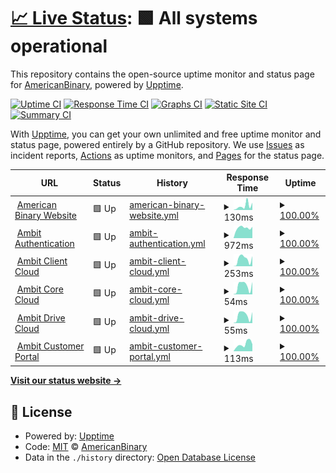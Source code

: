 # [📈 Live Status](https://status.ambit.inc): <!--live status--> **🟩 All systems operational**

This repository contains the open-source uptime monitor and status page for [AmericanBinary](https://www.ambit.inc), powered by [Upptime](https://github.com/upptime/upptime).

[![Uptime CI](https://github.com/AmericanBinary/status.ambit.inc/workflows/Uptime%20CI/badge.svg)](https://github.com/AmericanBinary/status.ambit.inc/actions?query=workflow%3A%22Uptime+CI%22)
[![Response Time CI](https://github.com/AmericanBinary/status.ambit.inc/workflows/Response%20Time%20CI/badge.svg)](https://github.com/AmericanBinary/status.ambit.inc/actions?query=workflow%3A%22Response+Time+CI%22)
[![Graphs CI](https://github.com/AmericanBinary/status.ambit.inc/workflows/Graphs%20CI/badge.svg)](https://github.com/AmericanBinary/status.ambit.inc/actions?query=workflow%3A%22Graphs+CI%22)
[![Static Site CI](https://github.com/AmericanBinary/status.ambit.inc/workflows/Static%20Site%20CI/badge.svg)](https://github.com/AmericanBinary/status.ambit.inc/actions?query=workflow%3A%22Static+Site+CI%22)
[![Summary CI](https://github.com/AmericanBinary/status.ambit.inc/workflows/Summary%20CI/badge.svg)](https://github.com/AmericanBinary/status.ambit.inc/actions?query=workflow%3A%22Summary+CI%22)

With [Upptime](https://upptime.js.org), you can get your own unlimited and free uptime monitor and status page, powered entirely by a GitHub repository. We use [Issues](https://github.com/AmericanBinary/status.ambit.inc/issues) as incident reports, [Actions](https://github.com/AmericanBinary/status.ambit.inc/actions) as uptime monitors, and [Pages](https://status.ambit.inc) for the status page.

<!--start: status pages-->
<!-- This summary is generated by Upptime (https://github.com/upptime/upptime) -->
<!-- Do not edit this manually, your changes will be overwritten -->
<!-- prettier-ignore -->
| URL | Status | History | Response Time | Uptime |
| --- | ------ | ------- | ------------- | ------ |
| <img alt="" src="https://icons.duckduckgo.com/ip3/www.ambit.inc.ico" height="13"> [American Binary Website](https://www.ambit.inc) | 🟩 Up | [american-binary-website.yml](https://github.com/AmericanBinary/status.ambit.inc/commits/HEAD/history/american-binary-website.yml) | <details><summary><img alt="Response time graph" src="./graphs/american-binary-website/response-time-week.png" height="20"> 130ms</summary><br><a href="https://status.ambit.inc/history/american-binary-website"><img alt="Response time 194" src="https://img.shields.io/endpoint?url=https%3A%2F%2Fraw.githubusercontent.com%2FAmericanBinary%2Fstatus.ambit.inc%2FHEAD%2Fapi%2Famerican-binary-website%2Fresponse-time.json"></a><br><a href="https://status.ambit.inc/history/american-binary-website"><img alt="24-hour response time 228" src="https://img.shields.io/endpoint?url=https%3A%2F%2Fraw.githubusercontent.com%2FAmericanBinary%2Fstatus.ambit.inc%2FHEAD%2Fapi%2Famerican-binary-website%2Fresponse-time-day.json"></a><br><a href="https://status.ambit.inc/history/american-binary-website"><img alt="7-day response time 130" src="https://img.shields.io/endpoint?url=https%3A%2F%2Fraw.githubusercontent.com%2FAmericanBinary%2Fstatus.ambit.inc%2FHEAD%2Fapi%2Famerican-binary-website%2Fresponse-time-week.json"></a><br><a href="https://status.ambit.inc/history/american-binary-website"><img alt="30-day response time 157" src="https://img.shields.io/endpoint?url=https%3A%2F%2Fraw.githubusercontent.com%2FAmericanBinary%2Fstatus.ambit.inc%2FHEAD%2Fapi%2Famerican-binary-website%2Fresponse-time-month.json"></a><br><a href="https://status.ambit.inc/history/american-binary-website"><img alt="1-year response time 194" src="https://img.shields.io/endpoint?url=https%3A%2F%2Fraw.githubusercontent.com%2FAmericanBinary%2Fstatus.ambit.inc%2FHEAD%2Fapi%2Famerican-binary-website%2Fresponse-time-year.json"></a></details> | <details><summary><a href="https://status.ambit.inc/history/american-binary-website">100.00%</a></summary><a href="https://status.ambit.inc/history/american-binary-website"><img alt="All-time uptime 100.00%" src="https://img.shields.io/endpoint?url=https%3A%2F%2Fraw.githubusercontent.com%2FAmericanBinary%2Fstatus.ambit.inc%2FHEAD%2Fapi%2Famerican-binary-website%2Fuptime.json"></a><br><a href="https://status.ambit.inc/history/american-binary-website"><img alt="24-hour uptime 100.00%" src="https://img.shields.io/endpoint?url=https%3A%2F%2Fraw.githubusercontent.com%2FAmericanBinary%2Fstatus.ambit.inc%2FHEAD%2Fapi%2Famerican-binary-website%2Fuptime-day.json"></a><br><a href="https://status.ambit.inc/history/american-binary-website"><img alt="7-day uptime 100.00%" src="https://img.shields.io/endpoint?url=https%3A%2F%2Fraw.githubusercontent.com%2FAmericanBinary%2Fstatus.ambit.inc%2FHEAD%2Fapi%2Famerican-binary-website%2Fuptime-week.json"></a><br><a href="https://status.ambit.inc/history/american-binary-website"><img alt="30-day uptime 100.00%" src="https://img.shields.io/endpoint?url=https%3A%2F%2Fraw.githubusercontent.com%2FAmericanBinary%2Fstatus.ambit.inc%2FHEAD%2Fapi%2Famerican-binary-website%2Fuptime-month.json"></a><br><a href="https://status.ambit.inc/history/american-binary-website"><img alt="1-year uptime 100.00%" src="https://img.shields.io/endpoint?url=https%3A%2F%2Fraw.githubusercontent.com%2FAmericanBinary%2Fstatus.ambit.inc%2FHEAD%2Fapi%2Famerican-binary-website%2Fuptime-year.json"></a></details>
| <img alt="" src="https://icons.duckduckgo.com/ip3/auth.ambit.inc.ico" height="13"> [Ambit Authentication](https://auth.ambit.inc) | 🟩 Up | [ambit-authentication.yml](https://github.com/AmericanBinary/status.ambit.inc/commits/HEAD/history/ambit-authentication.yml) | <details><summary><img alt="Response time graph" src="./graphs/ambit-authentication/response-time-week.png" height="20"> 972ms</summary><br><a href="https://status.ambit.inc/history/ambit-authentication"><img alt="Response time 976" src="https://img.shields.io/endpoint?url=https%3A%2F%2Fraw.githubusercontent.com%2FAmericanBinary%2Fstatus.ambit.inc%2FHEAD%2Fapi%2Fambit-authentication%2Fresponse-time.json"></a><br><a href="https://status.ambit.inc/history/ambit-authentication"><img alt="24-hour response time 1069" src="https://img.shields.io/endpoint?url=https%3A%2F%2Fraw.githubusercontent.com%2FAmericanBinary%2Fstatus.ambit.inc%2FHEAD%2Fapi%2Fambit-authentication%2Fresponse-time-day.json"></a><br><a href="https://status.ambit.inc/history/ambit-authentication"><img alt="7-day response time 972" src="https://img.shields.io/endpoint?url=https%3A%2F%2Fraw.githubusercontent.com%2FAmericanBinary%2Fstatus.ambit.inc%2FHEAD%2Fapi%2Fambit-authentication%2Fresponse-time-week.json"></a><br><a href="https://status.ambit.inc/history/ambit-authentication"><img alt="30-day response time 972" src="https://img.shields.io/endpoint?url=https%3A%2F%2Fraw.githubusercontent.com%2FAmericanBinary%2Fstatus.ambit.inc%2FHEAD%2Fapi%2Fambit-authentication%2Fresponse-time-month.json"></a><br><a href="https://status.ambit.inc/history/ambit-authentication"><img alt="1-year response time 976" src="https://img.shields.io/endpoint?url=https%3A%2F%2Fraw.githubusercontent.com%2FAmericanBinary%2Fstatus.ambit.inc%2FHEAD%2Fapi%2Fambit-authentication%2Fresponse-time-year.json"></a></details> | <details><summary><a href="https://status.ambit.inc/history/ambit-authentication">100.00%</a></summary><a href="https://status.ambit.inc/history/ambit-authentication"><img alt="All-time uptime 99.91%" src="https://img.shields.io/endpoint?url=https%3A%2F%2Fraw.githubusercontent.com%2FAmericanBinary%2Fstatus.ambit.inc%2FHEAD%2Fapi%2Fambit-authentication%2Fuptime.json"></a><br><a href="https://status.ambit.inc/history/ambit-authentication"><img alt="24-hour uptime 100.00%" src="https://img.shields.io/endpoint?url=https%3A%2F%2Fraw.githubusercontent.com%2FAmericanBinary%2Fstatus.ambit.inc%2FHEAD%2Fapi%2Fambit-authentication%2Fuptime-day.json"></a><br><a href="https://status.ambit.inc/history/ambit-authentication"><img alt="7-day uptime 100.00%" src="https://img.shields.io/endpoint?url=https%3A%2F%2Fraw.githubusercontent.com%2FAmericanBinary%2Fstatus.ambit.inc%2FHEAD%2Fapi%2Fambit-authentication%2Fuptime-week.json"></a><br><a href="https://status.ambit.inc/history/ambit-authentication"><img alt="30-day uptime 100.00%" src="https://img.shields.io/endpoint?url=https%3A%2F%2Fraw.githubusercontent.com%2FAmericanBinary%2Fstatus.ambit.inc%2FHEAD%2Fapi%2Fambit-authentication%2Fuptime-month.json"></a><br><a href="https://status.ambit.inc/history/ambit-authentication"><img alt="1-year uptime 99.91%" src="https://img.shields.io/endpoint?url=https%3A%2F%2Fraw.githubusercontent.com%2FAmericanBinary%2Fstatus.ambit.inc%2FHEAD%2Fapi%2Fambit-authentication%2Fuptime-year.json"></a></details>
| <img alt="" src="https://icons.duckduckgo.com/ip3/ip.fortress.ambit.inc.ico" height="13"> [Ambit Client Cloud](https://ip.fortress.ambit.inc) | 🟩 Up | [ambit-client-cloud.yml](https://github.com/AmericanBinary/status.ambit.inc/commits/HEAD/history/ambit-client-cloud.yml) | <details><summary><img alt="Response time graph" src="./graphs/ambit-client-cloud/response-time-week.png" height="20"> 253ms</summary><br><a href="https://status.ambit.inc/history/ambit-client-cloud"><img alt="Response time 243" src="https://img.shields.io/endpoint?url=https%3A%2F%2Fraw.githubusercontent.com%2FAmericanBinary%2Fstatus.ambit.inc%2FHEAD%2Fapi%2Fambit-client-cloud%2Fresponse-time.json"></a><br><a href="https://status.ambit.inc/history/ambit-client-cloud"><img alt="24-hour response time 354" src="https://img.shields.io/endpoint?url=https%3A%2F%2Fraw.githubusercontent.com%2FAmericanBinary%2Fstatus.ambit.inc%2FHEAD%2Fapi%2Fambit-client-cloud%2Fresponse-time-day.json"></a><br><a href="https://status.ambit.inc/history/ambit-client-cloud"><img alt="7-day response time 253" src="https://img.shields.io/endpoint?url=https%3A%2F%2Fraw.githubusercontent.com%2FAmericanBinary%2Fstatus.ambit.inc%2FHEAD%2Fapi%2Fambit-client-cloud%2Fresponse-time-week.json"></a><br><a href="https://status.ambit.inc/history/ambit-client-cloud"><img alt="30-day response time 205" src="https://img.shields.io/endpoint?url=https%3A%2F%2Fraw.githubusercontent.com%2FAmericanBinary%2Fstatus.ambit.inc%2FHEAD%2Fapi%2Fambit-client-cloud%2Fresponse-time-month.json"></a><br><a href="https://status.ambit.inc/history/ambit-client-cloud"><img alt="1-year response time 243" src="https://img.shields.io/endpoint?url=https%3A%2F%2Fraw.githubusercontent.com%2FAmericanBinary%2Fstatus.ambit.inc%2FHEAD%2Fapi%2Fambit-client-cloud%2Fresponse-time-year.json"></a></details> | <details><summary><a href="https://status.ambit.inc/history/ambit-client-cloud">100.00%</a></summary><a href="https://status.ambit.inc/history/ambit-client-cloud"><img alt="All-time uptime 100.00%" src="https://img.shields.io/endpoint?url=https%3A%2F%2Fraw.githubusercontent.com%2FAmericanBinary%2Fstatus.ambit.inc%2FHEAD%2Fapi%2Fambit-client-cloud%2Fuptime.json"></a><br><a href="https://status.ambit.inc/history/ambit-client-cloud"><img alt="24-hour uptime 100.00%" src="https://img.shields.io/endpoint?url=https%3A%2F%2Fraw.githubusercontent.com%2FAmericanBinary%2Fstatus.ambit.inc%2FHEAD%2Fapi%2Fambit-client-cloud%2Fuptime-day.json"></a><br><a href="https://status.ambit.inc/history/ambit-client-cloud"><img alt="7-day uptime 100.00%" src="https://img.shields.io/endpoint?url=https%3A%2F%2Fraw.githubusercontent.com%2FAmericanBinary%2Fstatus.ambit.inc%2FHEAD%2Fapi%2Fambit-client-cloud%2Fuptime-week.json"></a><br><a href="https://status.ambit.inc/history/ambit-client-cloud"><img alt="30-day uptime 100.00%" src="https://img.shields.io/endpoint?url=https%3A%2F%2Fraw.githubusercontent.com%2FAmericanBinary%2Fstatus.ambit.inc%2FHEAD%2Fapi%2Fambit-client-cloud%2Fuptime-month.json"></a><br><a href="https://status.ambit.inc/history/ambit-client-cloud"><img alt="1-year uptime 100.00%" src="https://img.shields.io/endpoint?url=https%3A%2F%2Fraw.githubusercontent.com%2FAmericanBinary%2Fstatus.ambit.inc%2FHEAD%2Fapi%2Fambit-client-cloud%2Fuptime-year.json"></a></details>
| <img alt="" src="https://icons.duckduckgo.com/ip3/ip.fortress.ambit.inc.ico" height="13"> [Ambit Core Cloud](https://ip.fortress.ambit.inc) | 🟩 Up | [ambit-core-cloud.yml](https://github.com/AmericanBinary/status.ambit.inc/commits/HEAD/history/ambit-core-cloud.yml) | <details><summary><img alt="Response time graph" src="./graphs/ambit-core-cloud/response-time-week.png" height="20"> 54ms</summary><br><a href="https://status.ambit.inc/history/ambit-core-cloud"><img alt="Response time 48" src="https://img.shields.io/endpoint?url=https%3A%2F%2Fraw.githubusercontent.com%2FAmericanBinary%2Fstatus.ambit.inc%2FHEAD%2Fapi%2Fambit-core-cloud%2Fresponse-time.json"></a><br><a href="https://status.ambit.inc/history/ambit-core-cloud"><img alt="24-hour response time 78" src="https://img.shields.io/endpoint?url=https%3A%2F%2Fraw.githubusercontent.com%2FAmericanBinary%2Fstatus.ambit.inc%2FHEAD%2Fapi%2Fambit-core-cloud%2Fresponse-time-day.json"></a><br><a href="https://status.ambit.inc/history/ambit-core-cloud"><img alt="7-day response time 54" src="https://img.shields.io/endpoint?url=https%3A%2F%2Fraw.githubusercontent.com%2FAmericanBinary%2Fstatus.ambit.inc%2FHEAD%2Fapi%2Fambit-core-cloud%2Fresponse-time-week.json"></a><br><a href="https://status.ambit.inc/history/ambit-core-cloud"><img alt="30-day response time 45" src="https://img.shields.io/endpoint?url=https%3A%2F%2Fraw.githubusercontent.com%2FAmericanBinary%2Fstatus.ambit.inc%2FHEAD%2Fapi%2Fambit-core-cloud%2Fresponse-time-month.json"></a><br><a href="https://status.ambit.inc/history/ambit-core-cloud"><img alt="1-year response time 48" src="https://img.shields.io/endpoint?url=https%3A%2F%2Fraw.githubusercontent.com%2FAmericanBinary%2Fstatus.ambit.inc%2FHEAD%2Fapi%2Fambit-core-cloud%2Fresponse-time-year.json"></a></details> | <details><summary><a href="https://status.ambit.inc/history/ambit-core-cloud">100.00%</a></summary><a href="https://status.ambit.inc/history/ambit-core-cloud"><img alt="All-time uptime 100.00%" src="https://img.shields.io/endpoint?url=https%3A%2F%2Fraw.githubusercontent.com%2FAmericanBinary%2Fstatus.ambit.inc%2FHEAD%2Fapi%2Fambit-core-cloud%2Fuptime.json"></a><br><a href="https://status.ambit.inc/history/ambit-core-cloud"><img alt="24-hour uptime 100.00%" src="https://img.shields.io/endpoint?url=https%3A%2F%2Fraw.githubusercontent.com%2FAmericanBinary%2Fstatus.ambit.inc%2FHEAD%2Fapi%2Fambit-core-cloud%2Fuptime-day.json"></a><br><a href="https://status.ambit.inc/history/ambit-core-cloud"><img alt="7-day uptime 100.00%" src="https://img.shields.io/endpoint?url=https%3A%2F%2Fraw.githubusercontent.com%2FAmericanBinary%2Fstatus.ambit.inc%2FHEAD%2Fapi%2Fambit-core-cloud%2Fuptime-week.json"></a><br><a href="https://status.ambit.inc/history/ambit-core-cloud"><img alt="30-day uptime 100.00%" src="https://img.shields.io/endpoint?url=https%3A%2F%2Fraw.githubusercontent.com%2FAmericanBinary%2Fstatus.ambit.inc%2FHEAD%2Fapi%2Fambit-core-cloud%2Fuptime-month.json"></a><br><a href="https://status.ambit.inc/history/ambit-core-cloud"><img alt="1-year uptime 100.00%" src="https://img.shields.io/endpoint?url=https%3A%2F%2Fraw.githubusercontent.com%2FAmericanBinary%2Fstatus.ambit.inc%2FHEAD%2Fapi%2Fambit-core-cloud%2Fuptime-year.json"></a></details>
| <img alt="" src="https://icons.duckduckgo.com/ip3/ip.fortress.ambit.inc.ico" height="13"> [Ambit Drive Cloud](https://ip.fortress.ambit.inc) | 🟩 Up | [ambit-drive-cloud.yml](https://github.com/AmericanBinary/status.ambit.inc/commits/HEAD/history/ambit-drive-cloud.yml) | <details><summary><img alt="Response time graph" src="./graphs/ambit-drive-cloud/response-time-week.png" height="20"> 55ms</summary><br><a href="https://status.ambit.inc/history/ambit-drive-cloud"><img alt="Response time 48" src="https://img.shields.io/endpoint?url=https%3A%2F%2Fraw.githubusercontent.com%2FAmericanBinary%2Fstatus.ambit.inc%2FHEAD%2Fapi%2Fambit-drive-cloud%2Fresponse-time.json"></a><br><a href="https://status.ambit.inc/history/ambit-drive-cloud"><img alt="24-hour response time 78" src="https://img.shields.io/endpoint?url=https%3A%2F%2Fraw.githubusercontent.com%2FAmericanBinary%2Fstatus.ambit.inc%2FHEAD%2Fapi%2Fambit-drive-cloud%2Fresponse-time-day.json"></a><br><a href="https://status.ambit.inc/history/ambit-drive-cloud"><img alt="7-day response time 55" src="https://img.shields.io/endpoint?url=https%3A%2F%2Fraw.githubusercontent.com%2FAmericanBinary%2Fstatus.ambit.inc%2FHEAD%2Fapi%2Fambit-drive-cloud%2Fresponse-time-week.json"></a><br><a href="https://status.ambit.inc/history/ambit-drive-cloud"><img alt="30-day response time 45" src="https://img.shields.io/endpoint?url=https%3A%2F%2Fraw.githubusercontent.com%2FAmericanBinary%2Fstatus.ambit.inc%2FHEAD%2Fapi%2Fambit-drive-cloud%2Fresponse-time-month.json"></a><br><a href="https://status.ambit.inc/history/ambit-drive-cloud"><img alt="1-year response time 48" src="https://img.shields.io/endpoint?url=https%3A%2F%2Fraw.githubusercontent.com%2FAmericanBinary%2Fstatus.ambit.inc%2FHEAD%2Fapi%2Fambit-drive-cloud%2Fresponse-time-year.json"></a></details> | <details><summary><a href="https://status.ambit.inc/history/ambit-drive-cloud">100.00%</a></summary><a href="https://status.ambit.inc/history/ambit-drive-cloud"><img alt="All-time uptime 100.00%" src="https://img.shields.io/endpoint?url=https%3A%2F%2Fraw.githubusercontent.com%2FAmericanBinary%2Fstatus.ambit.inc%2FHEAD%2Fapi%2Fambit-drive-cloud%2Fuptime.json"></a><br><a href="https://status.ambit.inc/history/ambit-drive-cloud"><img alt="24-hour uptime 100.00%" src="https://img.shields.io/endpoint?url=https%3A%2F%2Fraw.githubusercontent.com%2FAmericanBinary%2Fstatus.ambit.inc%2FHEAD%2Fapi%2Fambit-drive-cloud%2Fuptime-day.json"></a><br><a href="https://status.ambit.inc/history/ambit-drive-cloud"><img alt="7-day uptime 100.00%" src="https://img.shields.io/endpoint?url=https%3A%2F%2Fraw.githubusercontent.com%2FAmericanBinary%2Fstatus.ambit.inc%2FHEAD%2Fapi%2Fambit-drive-cloud%2Fuptime-week.json"></a><br><a href="https://status.ambit.inc/history/ambit-drive-cloud"><img alt="30-day uptime 100.00%" src="https://img.shields.io/endpoint?url=https%3A%2F%2Fraw.githubusercontent.com%2FAmericanBinary%2Fstatus.ambit.inc%2FHEAD%2Fapi%2Fambit-drive-cloud%2Fuptime-month.json"></a><br><a href="https://status.ambit.inc/history/ambit-drive-cloud"><img alt="1-year uptime 100.00%" src="https://img.shields.io/endpoint?url=https%3A%2F%2Fraw.githubusercontent.com%2FAmericanBinary%2Fstatus.ambit.inc%2FHEAD%2Fapi%2Fambit-drive-cloud%2Fuptime-year.json"></a></details>
| <img alt="" src="https://icons.duckduckgo.com/ip3/ambit.inc.ico" height="13"> [Ambit Customer Portal](https://ambit.inc) | 🟩 Up | [ambit-customer-portal.yml](https://github.com/AmericanBinary/status.ambit.inc/commits/HEAD/history/ambit-customer-portal.yml) | <details><summary><img alt="Response time graph" src="./graphs/ambit-customer-portal/response-time-week.png" height="20"> 113ms</summary><br><a href="https://status.ambit.inc/history/ambit-customer-portal"><img alt="Response time 132" src="https://img.shields.io/endpoint?url=https%3A%2F%2Fraw.githubusercontent.com%2FAmericanBinary%2Fstatus.ambit.inc%2FHEAD%2Fapi%2Fambit-customer-portal%2Fresponse-time.json"></a><br><a href="https://status.ambit.inc/history/ambit-customer-portal"><img alt="24-hour response time 109" src="https://img.shields.io/endpoint?url=https%3A%2F%2Fraw.githubusercontent.com%2FAmericanBinary%2Fstatus.ambit.inc%2FHEAD%2Fapi%2Fambit-customer-portal%2Fresponse-time-day.json"></a><br><a href="https://status.ambit.inc/history/ambit-customer-portal"><img alt="7-day response time 113" src="https://img.shields.io/endpoint?url=https%3A%2F%2Fraw.githubusercontent.com%2FAmericanBinary%2Fstatus.ambit.inc%2FHEAD%2Fapi%2Fambit-customer-portal%2Fresponse-time-week.json"></a><br><a href="https://status.ambit.inc/history/ambit-customer-portal"><img alt="30-day response time 100" src="https://img.shields.io/endpoint?url=https%3A%2F%2Fraw.githubusercontent.com%2FAmericanBinary%2Fstatus.ambit.inc%2FHEAD%2Fapi%2Fambit-customer-portal%2Fresponse-time-month.json"></a><br><a href="https://status.ambit.inc/history/ambit-customer-portal"><img alt="1-year response time 132" src="https://img.shields.io/endpoint?url=https%3A%2F%2Fraw.githubusercontent.com%2FAmericanBinary%2Fstatus.ambit.inc%2FHEAD%2Fapi%2Fambit-customer-portal%2Fresponse-time-year.json"></a></details> | <details><summary><a href="https://status.ambit.inc/history/ambit-customer-portal">100.00%</a></summary><a href="https://status.ambit.inc/history/ambit-customer-portal"><img alt="All-time uptime 100.00%" src="https://img.shields.io/endpoint?url=https%3A%2F%2Fraw.githubusercontent.com%2FAmericanBinary%2Fstatus.ambit.inc%2FHEAD%2Fapi%2Fambit-customer-portal%2Fuptime.json"></a><br><a href="https://status.ambit.inc/history/ambit-customer-portal"><img alt="24-hour uptime 100.00%" src="https://img.shields.io/endpoint?url=https%3A%2F%2Fraw.githubusercontent.com%2FAmericanBinary%2Fstatus.ambit.inc%2FHEAD%2Fapi%2Fambit-customer-portal%2Fuptime-day.json"></a><br><a href="https://status.ambit.inc/history/ambit-customer-portal"><img alt="7-day uptime 100.00%" src="https://img.shields.io/endpoint?url=https%3A%2F%2Fraw.githubusercontent.com%2FAmericanBinary%2Fstatus.ambit.inc%2FHEAD%2Fapi%2Fambit-customer-portal%2Fuptime-week.json"></a><br><a href="https://status.ambit.inc/history/ambit-customer-portal"><img alt="30-day uptime 100.00%" src="https://img.shields.io/endpoint?url=https%3A%2F%2Fraw.githubusercontent.com%2FAmericanBinary%2Fstatus.ambit.inc%2FHEAD%2Fapi%2Fambit-customer-portal%2Fuptime-month.json"></a><br><a href="https://status.ambit.inc/history/ambit-customer-portal"><img alt="1-year uptime 100.00%" src="https://img.shields.io/endpoint?url=https%3A%2F%2Fraw.githubusercontent.com%2FAmericanBinary%2Fstatus.ambit.inc%2FHEAD%2Fapi%2Fambit-customer-portal%2Fuptime-year.json"></a></details>

<!--end: status pages-->

[**Visit our status website →**](https://status.ambit.inc)

## 📄 License

- Powered by: [Upptime](https://github.com/upptime/upptime)
- Code: [MIT](./LICENSE) © [AmericanBinary](https://www.ambit.inc)
- Data in the `./history` directory: [Open Database License](https://opendatacommons.org/licenses/odbl/1-0/)
